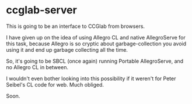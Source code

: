 # ccglab-server
This is going to be an interface to CCGlab from browsers.

I have given up on the idea of using Allegro CL and native AllegroServe for this task, because Allegro is
so cryptic about garbage-collection you avoid using it and end up garbage collecting all the time.

So, it's going to be SBCL (once again) running Portable AllegroServe, and no Allegro CL in between.

I wouldn't even bother looking into this possibility if it weren't for Peter Seibel's CL code for web. Much obliged.

Soon.

